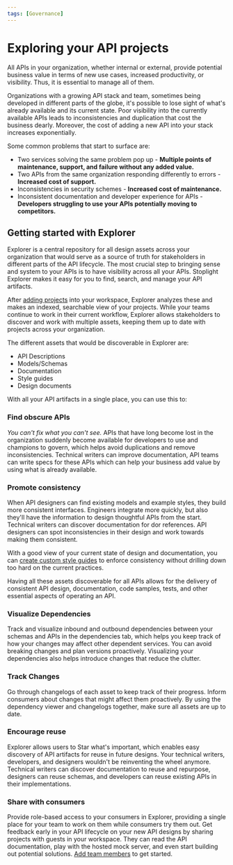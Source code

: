 ```yaml
---
tags: [Governance]
---
```


# Exploring your API projects

All APIs in your organization, whether internal or external, provide potential business value in terms of new use cases, increased productivity, or visibility. Thus, it is essential to manage all of them. 

Organizations with a growing API stack and team, sometimes being developed in different parts of the globe, it's possible to lose sight of what's already available and its current state. Poor visibility into the currently available APIs leads to inconsistencies and duplication that cost the business dearly. Moreover, the cost of adding a new API into your stack increases exponentially. 

Some common problems that start to surface are:

- Two services solving the same problem pop up - **Multiple points of maintenance, support, and failure without any added value.**
- Two APIs from the same organization responding differently to errors - **Increased cost of support.**
- Inconsistencies in security schemes - **Increased cost of maintenance.**
- Inconsistent documentation and developer experience for APIs - **Developers struggling to use your APIs potentially moving to competitors.**

## Getting started with Explorer 

Explorer is a central repository for all design assets across your organization that would serve as a source of truth for stakeholders in different parts of the API lifecycle. The most crucial step to bringing sense and system to your APIs is to have visibility across all your APIs. Stoplight Explorer makes it easy for you to find, search, and manage your API artifacts. 

After [adding projects](../2.-workspaces/b.adding-projects.md) into your workspace, Explorer analyzes these and makes an indexed, searchable view of your projects. While your teams continue to work in their current workflow, Explorer allows stakeholders to discover and work with multiple assets, keeping them up to date with projects across your organization. 

The different assets that would be discoverable in Explorer are:

- API Descriptions
- Models/Schemas
- Documentation 
- Style guides
- Design documents

With all your API artifacts in a single place, you can use this to:

### Find obscure APIs
*You can't fix what you can't see.* APIs that have long become lost in the organization suddenly become available for developers to use and champions to govern, which helps avoid duplications and remove inconsistencies. Technical writers can improve documentation, API teams can write specs for these APIs which can help your business add value by using what is already available. 
<!--To-do:Add screenshot of explorer search and filter-->

### Promote consistency
When API designers can find existing models and example styles, they build more consistent interfaces. Engineers integrate more quickly, but also they'll have the information to design thoughtful APIs from the start. Technical writers can discover documentation for dor references. API designers can spot inconsistencies in their design and work towards making them consistent. 

With a good view of your current state of design and documentation, you can [create custom style guides](d.style-guides.md) to enforce consistency without drilling down too hard on the current practices. 

Having all these assets discoverable for all APIs allows for the delivery of consistent API design, documentation, code samples, tests, and other essential aspects of operating an API. 

### Visualize Dependencies
Track and visualize inbound and outbound dependencies between your schemas and APIs in the dependencies tab, which helps you keep track of how your changes may affect other dependent services. You can avoid breaking changes and plan versions proactively. Visualizing your dependencies also helps introduce changes that reduce the clutter. 
<!--To-do:Add screenshot of dependency view-->

### Track Changes
Go through changelogs of each asset to keep track of their progress. Inform consumers about changes that might affect them proactively. By using the dependency viewer and changelogs together, make sure all assets are up to date. 
<!--To-do:Add screenshot of changelog-->

### Encourage reuse
Explorer allows users to Star what's important, which enables easy discovery of API artifacts for reuse in future designs. Your technical writers, developers, and designers wouldn't be reinventing the wheel anymore. Technical writers can discover documentation to reuse and repurpose, designers can reuse schemas, and developers can reuse existing APIs in their implementations. 
<!--To-do:Add screenshot of starred view-->

### Share with consumers
Provide role-based access to your consumers in Explorer, providing a single place for your team to work on them while consumers try them out. Get feedback early in your API lifecycle on your new API designs by sharing projects with guests in your workspace. They can read the API documentation, play with the hosted mock server, and even start building out potential solutions. [Add team members](../2.-workspaces/d.inviting-your-team.md) to get started. 

